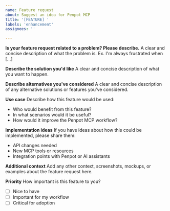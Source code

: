 ```yaml
---
name: Feature request
about: Suggest an idea for Penpot MCP
title: '[FEATURE] '
labels: 'enhancement'
assignees: ''

---
```


**Is your feature request related to a problem? Please describe.**
A clear and concise description of what the problem is. Ex. I'm always frustrated when [...]

**Describe the solution you'd like**
A clear and concise description of what you want to happen.

**Describe alternatives you've considered**
A clear and concise description of any alternative solutions or features you've considered.

**Use case**
Describe how this feature would be used:
- Who would benefit from this feature?
- In what scenarios would it be useful?
- How would it improve the Penpot MCP workflow?

**Implementation ideas**
If you have ideas about how this could be implemented, please share them:
- API changes needed
- New MCP tools or resources
- Integration points with Penpot or AI assistants

**Additional context**
Add any other context, screenshots, mockups, or examples about the feature request here.

**Priority**
How important is this feature to you?
- [ ] Nice to have
- [ ] Important for my workflow
- [ ] Critical for adoption 